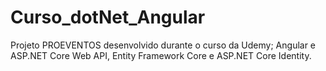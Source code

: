 # Curso_dotNet_Angular
Projeto PROEVENTOS desenvolvido durante o curso da Udemy;
Angular e ASP.NET Core Web API, Entity Framework Core e ASP.NET Core Identity.

